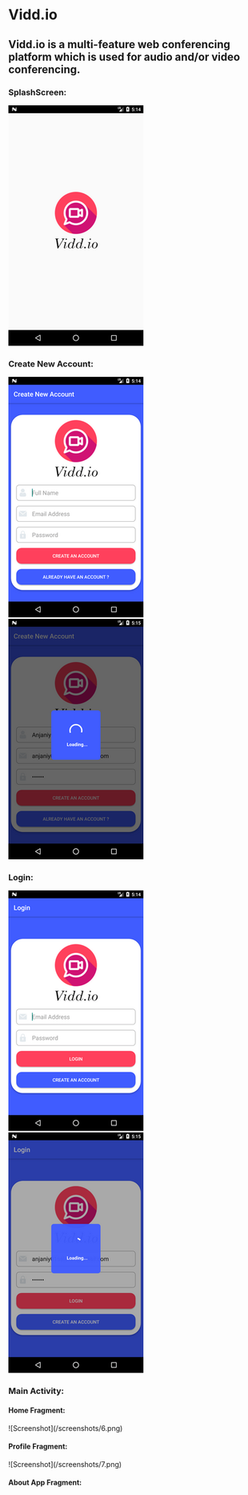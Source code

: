 # Vidd.io
<h2>Vidd.io is a multi-feature web conferencing platform which is used for audio and/or video conferencing.</h2>

<h3>SplashScreen: </h3>

![Screenshot](/screenshots/1.png)

<h3>Create New Account: </h3>

![Screenshot](/screenshots/3.png)
![Screenshot](/screenshots/4.png)

<h3>Login: </h3>

![Screenshot](/screenshots/2.png)
![Screenshot](/screenshots/5.png)

<h3>Main Activity: </h3>

<h4>Home Fragment: </h4>
![Screenshot](/screenshots/6.png)

<h4>Profile Fragment: </h4>
![Screenshot](/screenshots/7.png)

<h4>About App Fragment: </h4
![Screenshot](/screenshots/8.png)

